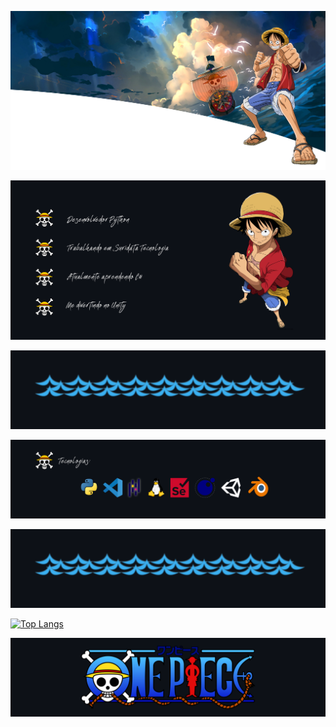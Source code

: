 <p align="center">
	<img src="img//one-piece-top-banner.png">
</p>

<p align="center">
	<img src="img//one_piece_sobre.png">
</p>

<p align="center">
	<img src="img//one_piece_meio.png">
</p>

<p align="center">
	<img src="img//one_piece_tecnologias.png">
</p>

<p align="center">
	<img src="img//one_piece_meio.png">
</p>

[![Top Langs](https://github-readme-stats.vercel.app/api/top-langs/?username=anuraghazra&langs_count=8)](https://github.com/anuraghazra/github-readme-stats)

<p align="center">
	<img src="img//one_piece_baixo.png">
</p>